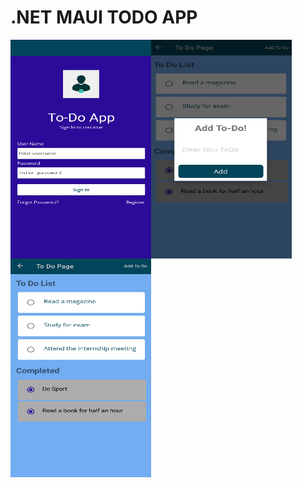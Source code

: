 # .NET MAUI TODO APP
<img align="left" src="https://github.com/BusraYorulmaz/.net-maui-todo-app/blob/main/ScreenShoots/screen1.png" width="225" height="350" />
<img align="left" src="https://github.com/BusraYorulmaz/.net-maui-todo-app/blob/main/ScreenShoots/res01.png" width="225" height="350" />
<img align="left" src="https://github.com/BusraYorulmaz/.net-maui-todo-app/blob/main/ScreenShoots/res02.png" width="225" height="350" />
